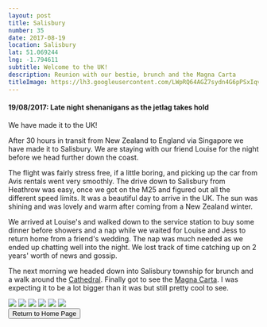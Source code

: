 ```yaml
---
layout: post
title: Salisbury
number: 35
date: 2017-08-19
location: Salisbury
lat: 51.069244
lng: -1.794611
subtitle: Welcome to the UK!
description: Reunion with our bestie, brunch and the Magna Carta
titleImage: https://lh3.googleusercontent.com/LWpRQ64AGZ7sydn4G6pPSxIqvweor4vAuhEaqhY_W5O0I4jb00xIVn4iEIn4k0Y1oierhyoc3YgV1C7cv6IYfBO21VqfgW9ubvpmCkwQkVwXDGxwyR-VN-zKBULEIT1NxZryBVmrw8g=w2400
---
```


<h4>19/08/2017: Late night shenanigans as the jetlag takes hold</h4>

We have made it to the UK!

After 30 hours in transit from New Zealand to England via Singapore we have made it to Salisbury. We are staying with our friend Louise for the night before we head further down the coast. 

The flight was fairly stress free, if a little boring, and picking up the car from Avis rentals went very smoothly. The drive down to Salisbury from Heathrow was easy, once we got on the M25 and figured out all the different speed limits. It was a beautiful day to arrive in the UK. The sun was shining and was lovely and warm after coming from a New Zealand winter. 

We arrived at Louise's and walked down to the service station to buy some dinner before showers and a nap while we waited for Louise and Jess to return home from a friend's wedding. The nap was much needed as we ended up chatting well into the night. We lost track of time catching up on 2 years' worth of news and gossip. 

The next morning we headed down into Salisbury township for brunch and a walk around the <a target="_blank" href="https://www.salisburycathedral.org.uk/">Cathedral</a>. Finally got to see the <a target="_blank" href="https://www.salisburycathedral.org.uk/magna-carta/what-magna-carta">Magna Carta</a>. I was expecting it to be a lot bigger than it was but still pretty cool to see. 

<img src="https://lh3.googleusercontent.com/LbwnbK4DmZAMN39g61ADKzZfzuT4fbeyOX-se0tZqntlwjcpQWfPu4tXEVUJWYxCsWsHmDnDM9tI180PCvGy6vO-RfNsb8McB4bMOWFJpPqWNiA_sv83LOV2ll1q3A2Q0r_V13ovWxM=w2400" class="image1">
<img src="https://lh3.googleusercontent.com/KDn9l5nKCVUMfFaiAB240Oq0EH0JMOAtz9b6XBN_KMgwImuEPM9cHkpdJ3qCZfM5gMyljTDDE6TsEkoxlAX7Tvo1ABVnjUEJqc0iEMDuJMeH_tSTGeTfMPDfk17C3gbPb9CSkqVjaTQ=w2400" class="image1">
<img src="https://lh3.googleusercontent.com/a_PhT3tTVxJ0Q8jrHyKkNfpZjQQEVPXpaaj4h5YUppzvHKaDAKBLn0aKDu40BDEeLLEkOO79JL0-4lQq3FJ8JhGZ8MkZjzNSvI1XJRZ0XKxQPC6qyKqdex4kAtHjAUR5CMoJ7nc0cCg=w2400" class="image1">
<img src="https://lh3.googleusercontent.com/JYwraaaVDOcglvPVlrN8TqtX04-UDlWaKCRCuAvQQHI8juPVkSdR14UlvAoExJLIvW_I0jq9dLHn-ODykkcuUCjtEKpxdShmoWWv_IoZXXlBbPNUKhG3OoMejI35GSGSECLpynwLGEg=w2400" class="image1">
<img src="https://lh3.googleusercontent.com/bP_InFtTMv4BWYeiYR-eADfSbyTUhbTYlaDgI3AMQ600YvMW9L5vJsYwwUcqGMn9UyBKOMSZXXDxyWUv6VJZdwBYLdnVDVyvTm_zQWkVALth8qkE9yyYahqzHVyCJunHJXKtNGJFKYA=w2400" class="image1">
<img src="https://lh3.googleusercontent.com/Lts_cc1SJiK_HAbMSH57GKnH9BW7fzhrq1eVg4xvwzJjLTRRxX1eITPgzzNq_7k-8bx2_-5MWSv3tYJitV_dM0-21GQBzj0p3p3fLYeGSSeRScZcRbz231vAK__2PK_qU580s7wlHT8=w2400" class="image1">

<div class="wrapper">
  <input type="button" class="button" value="Return to Home Page" onclick="self.close()">
</div>
